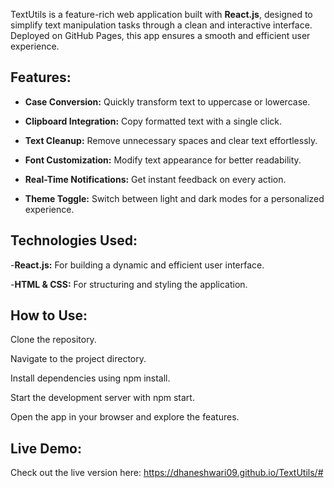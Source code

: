 TextUtils is a feature-rich web application built with **React.js**, designed to simplify text manipulation tasks through a clean and interactive interface. Deployed on GitHub Pages, this app ensures a smooth and efficient user experience.

## Features:

- **Case Conversion:** Quickly transform text to uppercase or lowercase.

- **Clipboard Integration:** Copy formatted text with a single click.

- **Text Cleanup:** Remove unnecessary spaces and clear text effortlessly.

- **Font Customization:** Modify text appearance for better readability.

- **Real-Time Notifications:** Get instant feedback on every action.

- **Theme Toggle:** Switch between light and dark modes for a personalized experience.

## Technologies Used:

-**React.js:** For building a dynamic and efficient user interface.

-**HTML & CSS:** For structuring and styling the application.

## How to Use:

Clone the repository.

Navigate to the project directory.

Install dependencies using npm install.

Start the development server with npm start.

Open the app in your browser and explore the features.

## Live Demo:

Check out the live version here: https://dhaneshwari09.github.io/TextUtils/#
